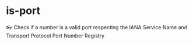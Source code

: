 # is-port
👓 Check if a number is a valid port respecting the IANA Service Name and Transport Protocol Port Number Registry
